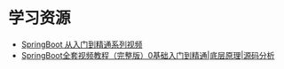 # 学习资源

- [SpringBoot 从入门到精通系列视频](https://www.bilibili.com/video/BV1XT41187kY)
- [SpringBoot全套视频教程（完整版）0基础入门到精通|底层原理|源码分析](https://www.bilibili.com/video/BV1Tg4y1n74q)

